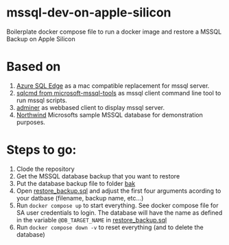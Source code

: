 # mssql-dev-on-apple-silicon
Boilerplate docker compose file to run a docker image and restore a MSSQL Backup on Apple Silicon

# Based on
1. [Azure SQL Edge](https://hub.docker.com/_/microsoft-azure-sql-edge) as a mac compatible replacement for mssql server.
2. [sqlcmd from microsoft-mssql-tools](https://hub.docker.com/_/microsoft-mssql-tools) as mssql client command line tool to run mssql scripts.
3. [adminer](https://hub.docker.com/_/adminer/) as webbased client to display mssql server.
4. [Northwind](https://github.com/cjlee/northwind) Microsofts sample MSSQL database for demonstration purposes.

# Steps to go:
1. Clode the repository
2. Get the MSSQL database backup that you want to restore
3. Put the database backup file to folder [bak](./bak)
4. Open [restore_backup.sql](./scripts/restore_backup.sql) and adjust the first four arguments acording to your datbase (filename, backup name, etc...)
5. Run ```docker compose up``` to start everything. See docker compose file for SA user credentials to login. The database will have the name as defined in the variable ```@DB_TARGET_NAME``` in [restore_backup.sql](./scripts/restore_backup.sql)
6. Run ```docker compose down -v``` to reset everything (and to delete the database)